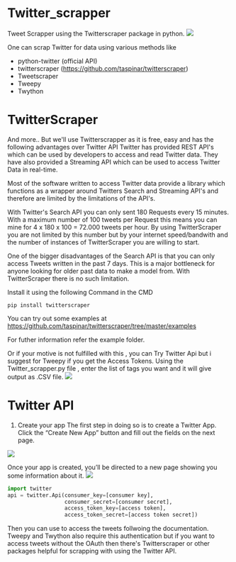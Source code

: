 # Twitter_scrapper
Tweet Scrapper using the Twitterscraper package in python.
![](https://www.growthplug.com/wp-content/uploads/2018/07/twitter_logo_0.png)

One can scrap Twitter for data using various methods like 
- python-twitter (official API)
- twitterscraper (https://github.com/taspinar/twitterscraper)
- Tweetscraper
- Tweepy
- Twython

# TwitterScraper
And more.. But we'll use Twitterscrapper as it is free, easy and has the following advantages over Twitter API Twitter has provided REST API's which can be used by developers to access and read Twitter data. They have also provided a Streaming API which can be used to access Twitter Data in real-time.

Most of the software written to access Twitter data provide a library which functions as a wrapper around Twitters Search and Streaming API's and therefore are limited by the limitations of the API's.

With Twitter's Search API you can only sent 180 Requests every 15 minutes. With a maximum number of 100 tweets per Request this means you can mine for 4 x 180 x 100 = 72.000 tweets per hour. By using TwitterScraper you are not limited by this number but by your internet speed/bandwith and the number of instances of TwitterScraper you are willing to start.

One of the bigger disadvantages of the Search API is that you can only access Tweets written in the past 7 days. This is a major bottleneck for anyone looking for older past data to make a model from. With TwitterScraper there is no such limitation.

Install it using the following Command in the CMD

```
pip install twitterscraper
```
You can try out some examples at https://github.com/taspinar/twitterscraper/tree/master/examples

For futher information refer the example folder.

Or if your motive is not fulfilled with this , you can Try Twitter Api but i suggest for Tweepy if you get the Access Tokens.
Using the Twitter_scrapper.py file , enter the list of tags you want and it will give output as .CSV file.
![](https://drive.google.com/uc?export=view&id=1kq2hpqMWu7aLjQzcK6Jybji5IZTvuMhs)

# Twitter API 
1. Create your app
The first step in doing so is to create a Twitter App. Click the “Create New App” button and fill out the fields on the next page.

![](https://python-twitter.readthedocs.io/en/latest/_images/python-twitter-app-creation-part1.png)

Once your app is created, you’ll be directed to a new page showing you some information about it.
![](https://python-twitter.readthedocs.io/en/latest/_images/python-twitter-app-creation-part2.png)
```python
import twitter
api = twitter.Api(consumer_key=[consumer key],
                  consumer_secret=[consumer secret],
                  access_token_key=[access token],
                  access_token_secret=[access token secret])
```                  

Then you can use to access the tweets follwoing the documentation. Tweepy and Twython also require this authentication but if you want to access tweets without the OAuth then there's Twitterscraper or other packages helpful for scrapping with using the Twitter API.


